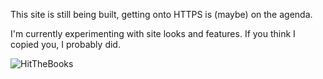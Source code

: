 This site is still being built, getting onto HTTPS is (maybe) on the agenda.


I'm currently experimenting with site looks and features. If you think I 
copied you, I probably did.

![HitTheBooks](images/HitTheBooks.png)
